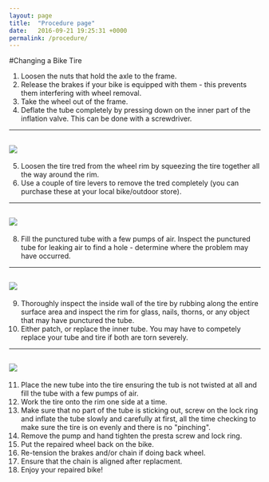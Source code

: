 ```yaml
---
layout: page
title:  "Procedure page"
date:   2016-09-21 19:25:31 +0000
permalink: /procedure/
---
```


#Changing a Bike Tire

1) Loosen the nuts that hold the axle to the frame. <br/>
2) Release the brakes if your bike is equipped with them - this prevents them interfering with wheel removal. <br/>
3) Take the wheel out of the frame. <br/>
4) Deflate the tube completely by pressing down on the inner part of the inflation valve. This can be done with a screwdriver. <br/>

---
![](http://justyna.typepad.com/photos/uncategorized/2008/07/20/1pressschrader.jpg)
---
5) Loosen the tire tred from the wheel rim by squeezing the tire together all the way around the rim. <br/>
6) Use a couple of tire levers to remove the tred completely (you can purchase these at your local bike/outdoor store). <br/>

---
![](http://cdn.coresites.factorymedia.com/twc/wp-content/uploads/2013/03/IMG_5156.jpg)
---
8) Fill the punctured tube with a few pumps of air. Inspect the punctured tube for leaking air to find a hole - determine where the problem may have occurred. <br/>

---
![](https://i.ytimg.com/vi/HN7MO0zMiSw/maxresdefault.jpg)
---
9) Thoroughly inspect the inside wall of the tire by rubbing along the entire surface area and inspect the rim for glass, nails, thorns, or any object that may have punctured the tube. <br/>
10) Either patch, or replace the inner tube. You may have to competely replace your tube and tire if both are torn severely. <br/>

---
![](http://dingo.care2.com/pictures/greenliving/1011/1010443.large.jpg) <br/>
---
11) Place the new tube into the tire ensuring the tub is not twisted at all and fill the tube with a few pumps of air. <br/>
12) Work the tire onto the rim one side at a time. <br/>
13) Make sure that no part of the tube is sticking out, screw on the lock ring and inflate the tube slowly and carefully at first, all the time checking to make sure the tire is on evenly and there is no "pinching". <br/>
14) Remove the pump and hand tighten the presta screw and lock ring. <br/>
15) Put the repaired wheel back on the bike. <br/>
16) Re-tension the brakes and/or chain if doing back wheel. <br/>
17) Ensure that the chain is aligned after replacment. <br/>
18) Enjoy your repaired bike! <br/>
